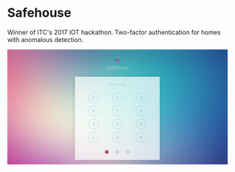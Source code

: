 # Safehouse

Winner of ITC's 2017 IOT hackathon. Two-factor authentication for homes with anomalous detection.

![alt tag](https://raw.githubusercontent.com/DevKiddo/safehouse/master/demo/main.png)
